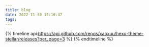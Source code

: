 ```yaml
---
title: blog
date: 2022-11-30 15:16:47
tags:
---
```


{% timeline api:https://api.github.com/repos/xaoxuu/hexo-theme-stellar/releases?per_page=3 %}
{% endtimeline %}